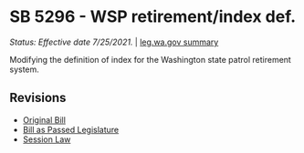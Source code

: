 # SB 5296 - WSP retirement/index def.
*Status: Effective date 7/25/2021.* | [leg.wa.gov summary](https://app.leg.wa.gov/billsummary?BillNumber=5296&Year=2021)

Modifying the definition of index for the Washington state patrol retirement system.

## Revisions
* [Original Bill](1/)
* [Bill as Passed Legislature](1/)
* [Session Law](1/)
